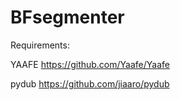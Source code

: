 # BFsegmenter

Requirements:

YAAFE https://github.com/Yaafe/Yaafe

pydub https://github.com/jiaaro/pydub
